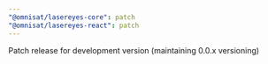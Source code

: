 ```yaml
---
"@omnisat/lasereyes-core": patch
"@omnisat/lasereyes-react": patch
---
```


Patch release for development version (maintaining 0.0.x versioning) 